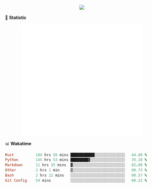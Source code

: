 <!-- https://github.com/DenverCoder1/readme-typing-svg -->
<p align="center">
<img src="https://readme-typing-svg.demolab.com?font=Orbitron&size=25&pause=1000&center=true&vCenter=true&random=false&width=600&lines=Welcome+to+my+GitHub+profile+page!" />



🌟 **Statistic**

<p align="center">
  <img width="400" align="top" src="https://github.com/fllesser/fllesser/blob/main/left.svg" />
  <img width="400" align="top" src="https://github.com/fllesser/fllesser/blob/main/right.svg" />
</p>


📊 **Wakatime**
<!--START_SECTION:waka-->

```ruby
Rust          184 hrs 56 mins ███████████░░░░░░░░░░░░░░   44.60 %
Python        145 hrs 53 mins ████████▓░░░░░░░░░░░░░░░░   35.18 %
Markdown      11 hrs 35 mins  ▓░░░░░░░░░░░░░░░░░░░░░░░░   02.80 %
Other         3 hrs 1 min     ▒░░░░░░░░░░░░░░░░░░░░░░░░   00.73 %
Bash          2 hrs 22 mins   ░░░░░░░░░░░░░░░░░░░░░░░░░   00.57 %
Git Config    54 mins         ░░░░░░░░░░░░░░░░░░░░░░░░░   00.22 %
```

<!--END_SECTION:waka-->

